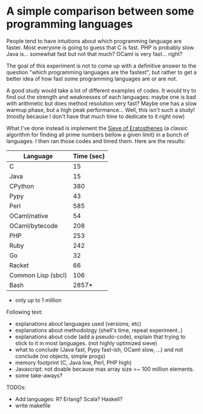 A simple comparison between some programming languages
===

People tend to have intuitions about which programming language are
faster. Most everyone is going to guess that C is fast. PHP is
probably slow. Java is... somewhat fast but not that much? OCaml is
very fast... right?

The goal of this experiment is not to come up with a definitive answer
to the question "which programming languages are the fastest", but
rather to get a better idea of how fast some programming languages are
or are not.

A good study would take a lot of different examples of codes. It would
try to find out the strength and weaknesses of each languages: maybe
one is bad with arithmetic but does method resolution very fast? Maybe
one has a slow warmup phase, but a high peak performance... Well, this
isn't such a study! (mostly because I don't have that much time to
dedicate to it right now)

What I've done instead is implement the [Sieve of
Eratosthenes](https://en.wikipedia.org/wiki/Sieve_of_Eratosthenes) (a
classic algorithm for finding all prime numbers bellow a given limit)
in a bunch of languages. I then ran those codes and timed them. Here
are the results:

| **Language**       | **Time (sec)** |
| ------------------ | -------------- |
| C                  |  15            |
| Java               |  15            |
| CPython            |  380           |
| Pypy               |  43            |
| Perl               |  585           |
| OCaml/native       |  54            |
| OCaml/bytecode     |  208           |
| PHP                |  253           |
| Ruby               |  242           |
| Go                 |  32            |
| Racket             |  66            |
| Common Lisp (sbcl) |  106           |
| Bash               |  2857*         |

* only up to 1 million


Following text:

 - explanations about languages used (versions, etc)
 - explanations about methodology (shell's time, repeat experiment..)
 - explanations about code (add a pseudo-code), explain that trying to stick to it in most languages. (not highly optimized sieve)
 - what to conclude (Java fast, Pypy fast-ish, OCaml slow, ...) and not conclude (no objects, simple progs)
 - memory footprint (C, Java low, Perl, PHP high)
 - Javascript: not doable because max array size =~ 100 million elements.
 - some take-aways?

TODOs:

 - Add languages: R? Erlang? Scala? Haskell?
 - write makefile
